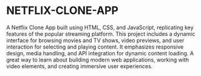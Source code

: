 # NETFLIX-CLONE-APP
A Netflix Clone App built using HTML, CSS, and JavaScript, replicating key features of the popular streaming platform. This project includes a dynamic interface for browsing movies and TV shows, video previews, and user interaction for selecting and playing content. It emphasizes responsive design, media handling, and API integration for dynamic content loading. A great way to learn about building modern web applications, working with video elements, and creating immersive user experiences.
